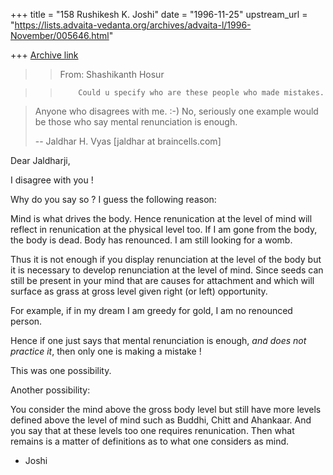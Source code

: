 +++
title = "158 Rushikesh K. Joshi"
date = "1996-11-25"
upstream_url = "https://lists.advaita-vedanta.org/archives/advaita-l/1996-November/005646.html"

+++
[Archive link](https://lists.advaita-vedanta.org/archives/advaita-l/1996-November/005646.html)

> > From: Shashikanth Hosur <shashi at KBSSUN1.TAMU.EDU>

> >         Could u specify who are these people who made mistakes.
>

> Anyone who disagrees with me. :-) No, seriously one example would be those
> who say mental renunciation is enough.
>
> --
> Jaldhar H. Vyas [jaldhar at braincells.com]


Dear Jaldharji,


I disagree with you !

Why do you say so ? I guess the following reason:

Mind is what drives the body.
Hence renunication at the level of mind will reflect in renunication at
the physical level too.
If I am gone from the body, the body is dead. Body has renounced.
I am still looking for a womb.

Thus it is not enough if you display renunciation at the level of the
body but it is necessary to develop renunciation at the level of mind.
Since seeds can still be present in your mind that are causes for attachment and
which will surface as grass at gross level given right (or left) opportunity.

For example, if in my dream I am greedy for gold, I am no renounced person.

Hence if one just says that mental renunciation is enough,
*and does not practice it*, then only one is making a mistake !

This was one possibility.

Another possibility:

You consider the mind above the gross body level
but still have more levels defined above the level of mind such as
Buddhi, Chitt and Ahankaar. And you say that at these levels too
one requires renunication. Then what remains is a matter of
definitions as to what one considers as mind.


- Joshi

